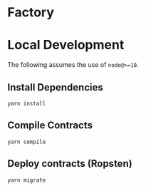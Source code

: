 # Factory

# Local Development

The following assumes the use of `node@>=10`.

## Install Dependencies

`yarn install`

## Compile Contracts

`yarn compile`

## Deploy contracts (Ropsten)
`yarn migrate`

